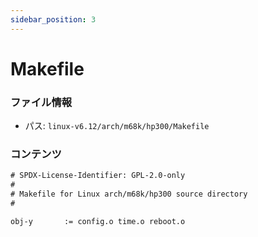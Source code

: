 ```yaml
---
sidebar_position: 3
---
```

# Makefile

### ファイル情報

- パス: `linux-v6.12/arch/m68k/hp300/Makefile`

### コンテンツ

```txt
# SPDX-License-Identifier: GPL-2.0-only
#
# Makefile for Linux arch/m68k/hp300 source directory
#

obj-y		:= config.o time.o reboot.o

```
